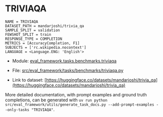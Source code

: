 # TRIVIAQA

````
NAME = TRIVIAQA
DATASET_PATH = mandarjoshi/trivia_qa
SAMPLE_SPLIT = validation
FEWSHOT_SPLIT = train
RESPONSE_TYPE = COMPLETION
METRICS = [AccuracyCompletion, F1]
SUBJECTS = ['rc.wikipedia.nocontext']
LANGUAGE = <Language.ENG: 'English'>
````

- Module: [eval_framework.tasks.benchmarks.triviaqa](eval_framework.tasks.benchmarks.triviaqa)

- File: [src/eval_framework/tasks/benchmarks/triviaqa.py](../../src/eval_framework/tasks/benchmarks/triviaqa.py)

- Link to dataset: [https://huggingface.co/datasets/mandarjoshi/trivia_qa](https://huggingface.co/datasets/mandarjoshi/trivia_qa)

More detailed documentation, with prompt examples and ground truth completions, can be generated with `uv run python src/eval_framework/utils/generate_task_docs.py --add-prompt-examples --only-tasks "TRIVIAQA"`.
